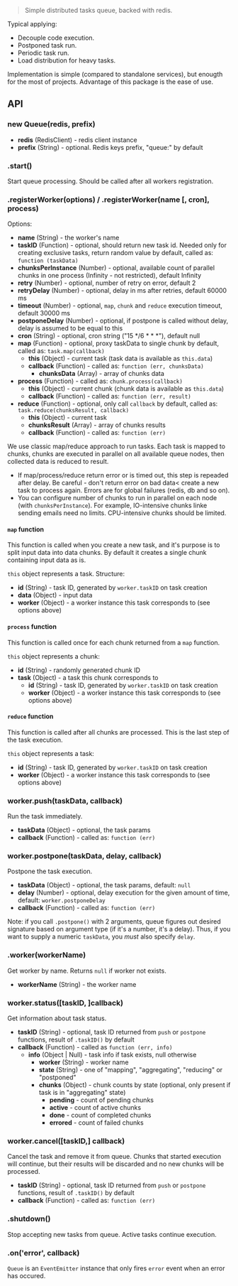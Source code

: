 > Simple distributed tasks queue, backed with redis.

Typical applying:

- Decouple code execution.
- Postponed task run.
- Periodic task run.
- Load distribution for heavy tasks.

Implementation is simple (compared to standalone services), but enougth for
the most of projects. Advantage of this package is the ease of use.


## API

### new Queue(redis, prefix)

 - **redis** (RedisClient) - redis client instance
 - **prefix** (String) - optional. Redis keys prefix, "queue:" by default

### .start()

Start queue processing. Should be called after all workers registration.

### .registerWorker(options) / .registerWorker(name [, cron], process)

Options:

 - **name** (String) - the worker's name
 - **taskID** (Function) - optional, should return new task id. Needed only for
   creating exclusive tasks, return random value by default, called as: `function (taskData)`
 - **chunksPerInstance** (Number) - optional, available count of parallel chunks in one
   process (Infinity - not restricted), default Infinity
 - **retry** (Number) - optional, number of retry on error, default 2
 - **retryDelay** (Number) - optional, delay in ms after retries, default 60000 ms
 - **timeout** (Number) - optional, `map`, `chunk` and `reduce` execution timeout, default 30000 ms
 - **postponeDelay** (Number) - optional, if postpone is called without delay, delay is assumed to be equal to this
 - **cron** (String) - optional, cron string ("15 \*/6 \* \* \*"), default null
 - **map** (Function) - optional, proxy taskData to single chunk by default,
   called as: `task.map(callback)`
   - **this** (Object) - current task (task data is available as `this.data`)
   - **callback** (Function) - called as: `function (err, chunksData)`
     - **chunksData** (Array) - array of chunks data
 - **process** (Function) - called as: `chunk.process(callback)`
   - **this** (Object) - current chunk (chunk data is available as `this.data`)
   - **callback** (Function) - called as: `function (err, result)`
 - **reduce** (Function) - optional, only call `callback` by default,
   called as: `task.reduce(chunksResult, callback)`
   - **this** (Object) - current task
   - **chunksResult** (Array) - array of chunks results
   - **callback** (Function) - called as: `function (err)`

We use classic map/reduce approach to run tasks. Each task is mapped to chunks,
chunks are executed in parallel on all available queue nodes, then collected data
is reduced to result.

- If map/process/reduce return error or is timed out, this step is repeaded
  after delay. Be careful - don't return error on bad data< create a new task
  to process again. Errors are for global failures (redis, db and so on).
- You can configure number of chunks to run in parallel on each node (with
  `chunksPerInstance`). For example, IO-intensive chunks linke sending emails
   need no limits. CPU-intensive chunks should be limited.


#### `map` function

This function is called when you create a new task, and it's purpose is to split
input data into data chunks. By default it creates a single chunk containing
input data as is.

`this` object represents a task. Structure:

 - **id** (String) - task ID, generated by `worker.taskID` on task creation
 - **data** (Object) - input data
 - **worker** (Object) - a worker instance this task corresponds to (see options above)

#### `process` function

This function is called once for each chunk returned from a `map` function.

`this` object represents a chunk:

 - **id** (String) - randomly generated chunk ID
 - **task** (Object) - a task this chunk corresponds to
   - **id** (String) - task ID, generated by `worker.taskID` on task creation
   - **worker** (Object) - a worker instance this task corresponds to (see options above)

#### `reduce` function

This function is called after all chunks are processed. This is the last step of the task execution.

`this` object represents a task:

 - **id** (String) - task ID, generated by `worker.taskID` on task creation
 - **worker** (Object) - a worker instance this task corresponds to (see options above)


### worker.push(taskData, callback)

Run the task immediately.

 - **taskData** (Object) - optional, the task params
 - **callback** (Function) - called as: `function (err)`

### worker.postpone(taskData, delay, callback)

Postpone the task execution.

 - **taskData** (Object) - optional, the task params, default: `null`
 - **delay** (Number) - optional, delay execution for the given amount of time, default: `worker.postponeDelay`
 - **callback** (Function) - called as: `function (err)`

Note: if you call `.postpone()` with 2 arguments, queue figures out desired signature based on argument type (if it's a number, it's a delay). Thus, if you want to supply a numeric `taskData`, you *must* also specify `delay`.

### .worker(workerName)

Get worker by name. Returns `null` if worker not exists.

 - **workerName** (String) - the worker name

### worker.status([taskID, ]callback)

Get information about task status.

 - **taskID** (String) - optional, task ID returned from `push` or `postpone` functions, result of `.taskID()` by default
 - **callback** (Function) - called as `function (err, info)`
   - **info** (Object | Null) - task info if task exists, null otherwise
     - **worker** (String) - worker name
     - **state**  (String) - one of "mapping", "aggregating", "reducing" or "postponed"
     - **chunks** (Object) - chunk counts by state (optional, only present if task is in "aggregating" state)
       - **pending** - count of pending chunks
       - **active**  - count of active chunks
       - **done**    - count of completed chunks
       - **errored** - count of failed chunks

### worker.cancel([taskID,] callback)

Cancel the task and remove it from queue. Chunks that started execution
will continue, but their results will be discarded and no new chunks
will be processed.

 - **taskID** (String) - optional, task ID returned from `push` or `postpone` functions, result of `.taskID()` by default
 - **callback** (Function) - called as: `function (err)`

### .shutdown()

Stop accepting new tasks from queue. Active tasks continue execution.

### .on('error', callback)

`Queue` is an `EventEmitter` instance that only fires `error` event when an error has occured.

